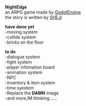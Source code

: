 **NightEdge**  
an ARPG game made by [GodotEngine](https://github.com/godotengine/godot)  
the story is written by [SHEJI](https://space.bilibili.com/238046017)   
  
**have done yet**  
-moving system  
-collide system  
-bricks on the floor  
  
**to do**  
-dialogue system  
-fight system  
-player infomation board  
-animation system  
-NPC  
-inventory & item system  
-time syestem  
-Replace the **DAMN** image  
-and more,IM thinking......  
